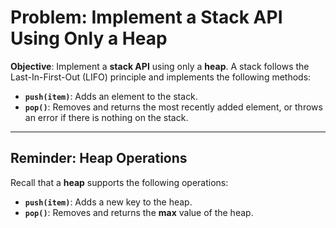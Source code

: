# Problem: Implement a Stack API Using Only a Heap

**Objective**: Implement a **stack API** using only a **heap**. A stack follows the Last-In-First-Out (LIFO) principle and implements the following methods:

- **`push(item)`**: Adds an element to the stack.
- **`pop()`**: Removes and returns the most recently added element, or throws an error if there is nothing on the stack.

---

## Reminder: Heap Operations

Recall that a **heap** supports the following operations:

- **`push(item)`**: Adds a new key to the heap.
- **`pop()`**: Removes and returns the **max** value of the heap.
